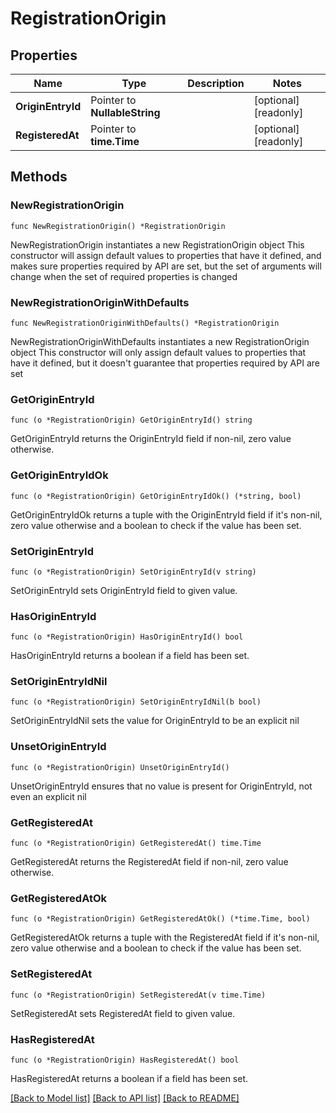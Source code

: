 # RegistrationOrigin

## Properties

Name | Type | Description | Notes
------------ | ------------- | ------------- | -------------
**OriginEntryId** | Pointer to **NullableString** |  | [optional] [readonly] 
**RegisteredAt** | Pointer to **time.Time** |  | [optional] [readonly] 

## Methods

### NewRegistrationOrigin

`func NewRegistrationOrigin() *RegistrationOrigin`

NewRegistrationOrigin instantiates a new RegistrationOrigin object
This constructor will assign default values to properties that have it defined,
and makes sure properties required by API are set, but the set of arguments
will change when the set of required properties is changed

### NewRegistrationOriginWithDefaults

`func NewRegistrationOriginWithDefaults() *RegistrationOrigin`

NewRegistrationOriginWithDefaults instantiates a new RegistrationOrigin object
This constructor will only assign default values to properties that have it defined,
but it doesn't guarantee that properties required by API are set

### GetOriginEntryId

`func (o *RegistrationOrigin) GetOriginEntryId() string`

GetOriginEntryId returns the OriginEntryId field if non-nil, zero value otherwise.

### GetOriginEntryIdOk

`func (o *RegistrationOrigin) GetOriginEntryIdOk() (*string, bool)`

GetOriginEntryIdOk returns a tuple with the OriginEntryId field if it's non-nil, zero value otherwise
and a boolean to check if the value has been set.

### SetOriginEntryId

`func (o *RegistrationOrigin) SetOriginEntryId(v string)`

SetOriginEntryId sets OriginEntryId field to given value.

### HasOriginEntryId

`func (o *RegistrationOrigin) HasOriginEntryId() bool`

HasOriginEntryId returns a boolean if a field has been set.

### SetOriginEntryIdNil

`func (o *RegistrationOrigin) SetOriginEntryIdNil(b bool)`

 SetOriginEntryIdNil sets the value for OriginEntryId to be an explicit nil

### UnsetOriginEntryId
`func (o *RegistrationOrigin) UnsetOriginEntryId()`

UnsetOriginEntryId ensures that no value is present for OriginEntryId, not even an explicit nil
### GetRegisteredAt

`func (o *RegistrationOrigin) GetRegisteredAt() time.Time`

GetRegisteredAt returns the RegisteredAt field if non-nil, zero value otherwise.

### GetRegisteredAtOk

`func (o *RegistrationOrigin) GetRegisteredAtOk() (*time.Time, bool)`

GetRegisteredAtOk returns a tuple with the RegisteredAt field if it's non-nil, zero value otherwise
and a boolean to check if the value has been set.

### SetRegisteredAt

`func (o *RegistrationOrigin) SetRegisteredAt(v time.Time)`

SetRegisteredAt sets RegisteredAt field to given value.

### HasRegisteredAt

`func (o *RegistrationOrigin) HasRegisteredAt() bool`

HasRegisteredAt returns a boolean if a field has been set.


[[Back to Model list]](../README.md#documentation-for-models) [[Back to API list]](../README.md#documentation-for-api-endpoints) [[Back to README]](../README.md)


